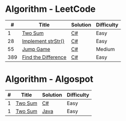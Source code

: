 # Algorithm - LeetCode
<table><thead>
<tr>
<th>#</th>
<th>Title</th>
<th>Solution</th>
<th>Difficulty</th>
</tr>
</thead><tbody>
<tr>
<td>1</td>
<td><a href="https://leetcode.com/articles/two-sum">Two Sum</a></td>
<td><a href="https://github.com/ThinkAllofYours/Algorithm/tree/master/C_Sharp/leetcode/1.TwoSum">C#</a></td>
<td>Easy</td>
</tr>
<tr>
<td>28</td>
<td><a href="https://leetcode.com/problems/implement-strstr/">Implement strStr()</a></td>
<td><a href="https://github.com/ThinkAllofYours/Algorithm/tree/master/C_Sharp/leetcode/28.Implement%20strStr()">C#</a></td>
<td>Easy</td>
</tr>
<tr>
<td>55</td>
<td><a href="https://leetcode.com/problems/jump-game">Jump Game</a></td>
<td><a href="https://github.com/ThinkAllofYours/Algorithm/tree/master/C_Sharp/leetcode/55.JumpGame">C#</a></td>
<td>Medium</td>
</tr>
<tr>
<td>389</td>
<td><a href="https://leetcode.com/problems/find-the-difference/">Find the Difference</a></td>
<td><a href="https://github.com/ThinkAllofYours/Algorithm/tree/master/C_Sharp/leetcode/389.FindTheDifference">C#</a></td>
<td>Easy</td>
</tr>
</tbody></table>

# Algorithm - Algospot
<table><thead>
<tr>
<th>#</th>
<th>Title</th>
<th>Solution</th>
<th>Difficulty</th>
</tr>
</thead><tbody>
<tr>
<td>1</td>
<td><a href="https://leetcode.com/articles/two-sum">Two Sum</a></td>
<td><a href="/haoel/leetcode/blob/master/algorithms/cpp/addStrings/AddStrings.cpp">C#</a></td>
<td>Easy</td>
</tr>
<tr>
<td>1</td>
<td><a href="https://leetcode.com/articles/two-sum">Two Sum</a></td>
<td><a href="/haoel/leetcode/blob/master/algorithms/cpp/addStrings/AddStrings.cpp">Java</a></td>
<td>Easy</td>
</tr>
</tbody></table>
